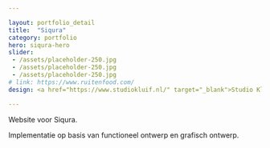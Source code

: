 ```yaml
---

layout: portfolio_detail
title:  "Siqura"
category: portfolio
hero: siqura-hero
slider: 
 - /assets/placeholder-250.jpg
 - /assets/placeholder-250.jpg
 - /assets/placeholder-250.jpg
# link: https://www.ruitenfood.com/
design: <a href="https://www.studiokluif.nl/" target="_blank">Studio Kluif</a>

---
```


Website voor Siqura.

Implementatie op basis van functioneel ontwerp en grafisch ontwerp.

